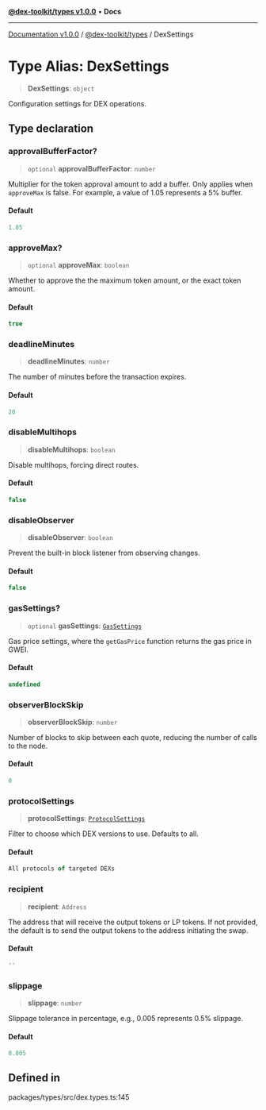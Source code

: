 [**@dex-toolkit/types v1.0.0**](../README.md) • **Docs**

***

[Documentation v1.0.0](../../../packages.md) / [@dex-toolkit/types](../README.md) / DexSettings

# Type Alias: DexSettings

> **DexSettings**: `object`

Configuration settings for DEX operations.

## Type declaration

### approvalBufferFactor?

> `optional` **approvalBufferFactor**: `number`

Multiplier for the token approval amount to add a buffer.
Only applies when `approveMax` is false.
For example, a value of 1.05 represents a 5% buffer.

#### Default

```ts
1.05
```

### approveMax?

> `optional` **approveMax**: `boolean`

Whether to approve the the maximum token amount, or the exact token amount.

#### Default

```ts
true
```

### deadlineMinutes

> **deadlineMinutes**: `number`

The number of minutes before the transaction expires.

#### Default

```ts
20
```

### disableMultihops

> **disableMultihops**: `boolean`

Disable multihops, forcing direct routes.

#### Default

```ts
false
```

### disableObserver

> **disableObserver**: `boolean`

Prevent the built-in block listener from observing changes.

#### Default

```ts
false
```

### gasSettings?

> `optional` **gasSettings**: [`GasSettings`](GasSettings.md)

Gas price settings, where the `getGasPrice` function returns the gas price in GWEI.

#### Default

```ts
undefined
```

### observerBlockSkip

> **observerBlockSkip**: `number`

Number of blocks to skip between each quote, reducing the number of calls to the node.

#### Default

```ts
0
```

### protocolSettings

> **protocolSettings**: [`ProtocolSettings`](ProtocolSettings.md)

Filter to choose which DEX versions to use. Defaults to all.

#### Default

```ts
All protocols of targeted DEXs
```

### recipient

> **recipient**: `Address`

The address that will receive the output tokens or LP tokens.
If not provided, the default is to send the output tokens to the address initiating the swap.

#### Default

```ts
''
```

### slippage

> **slippage**: `number`

Slippage tolerance in percentage, e.g., 0.005 represents 0.5% slippage.

#### Default

```ts
0.005
```

## Defined in

packages/types/src/dex.types.ts:145
